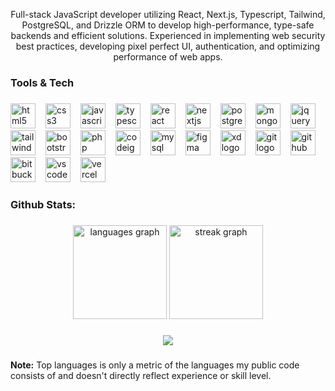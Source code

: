 <p align="center">Full-stack JavaScript developer utilizing React, Next.js, Typescript, Tailwind, PostgreSQL, and Drizzle ORM to develop high-performance, type-safe backends and efficient solutions. Experienced in implementing web security best practices, developing pixel perfect UI, authentication, and optimizing performance of web apps.</p>

###

<h3 align="left">Tools & Tech</h3>

###

<div align="left">
  <a href="https://developer.mozilla.org/en-US/docs/Web/HTML" target="_blank" style="text-decoration: none; margin-bottom:10px;"><img src="https://cdn.jsdelivr.net/gh/devicons/devicon/icons/html5/html5-original.svg" height="40" alt="html5 logo" /></a><img width="12" />
  <a href="https://developer.mozilla.org/en-US/docs/Web/CSS" target="_blank" style="text-decoration: none;"><img src="https://cdn.jsdelivr.net/gh/devicons/devicon/icons/css3/css3-original.svg" height="40" alt="css3 logo" /></a><img width="12" />
  <a href="https://developer.mozilla.org/en-US/docs/Web/JavaScript" target="_blank" style="text-decoration: none;"><img src="https://cdn.jsdelivr.net/gh/devicons/devicon/icons/javascript/javascript-original.svg" height="40" alt="javascript logo" /></a><img width="12" />
  <a href="https://www.typescriptlang.org/" target="_blank" style="text-decoration: none;"><img src="https://img.icons8.com/?size=100&id=uJM6fQYqDaZK&format=png&color=000000" width="40" height="40" alt="typescript logo" /></a><img width="12" />
  <a href="https://react.dev/" target="_blank" style="text-decoration: none;"><img src="https://cdn.jsdelivr.net/gh/devicons/devicon/icons/react/react-original.svg" height="40" alt="react logo" /></a><img width="12" />
  <a href="https://nextjs.org/" target="_blank" style="text-decoration: none;"><img src="https://skillicons.dev/icons?i=nextjs" height="40" alt="nextjs logo" /></a><img width="12" />
  <a href="https://www.postgresql.org/" target="_blank" style="text-decoration: none;"><img src="https://skillicons.dev/icons?i=postgres" height="40" alt="postgres logo" /></a><img width="12" />
  <a href="https://www.mongodb.com/" target="_blank" style="text-decoration: none;"><img src="https://img.icons8.com/?size=100&id=74402&format=png&color=000000" height="40" alt="mongodb logo" /></a><img width="12" />
  <a href="https://jquery.com/" target="_blank" style="text-decoration: none;"><img src="https://cdn.simpleicons.org/jquery/0769AD" height="40" alt="jquery logo" /></a><img width="12" />
  <a href="https://tailwindcss.com/" target="_blank" style="text-decoration: none;"><img src="https://cdn.simpleicons.org/tailwindcss/06B6D4" height="40" alt="tailwindcss logo" /></a><img width="12" />
  <a href="https://getbootstrap.com/" target="_blank" style="text-decoration: none;"><img src="https://skillicons.dev/icons?i=bootstrap" height="40" alt="bootstrap logo" /></a><img width="12" />
  <a href="https://www.php.net/" target="_blank" style="text-decoration: none;"><img src="https://cdn.jsdelivr.net/gh/devicons/devicon/icons/php/php-original.svg" height="40" alt="php logo" /></a><img width="12" />
  <a href="https://codeigniter.com/" target="_blank" style="text-decoration: none;"><img src="https://cdn.simpleicons.org/codeigniter/EF4223" height="40" alt="codeigniter logo" /></a><img width="12" />
  <a href="https://www.mysql.com/" target="_blank" style="text-decoration: none;"><img src="https://skillicons.dev/icons?i=mysql" height="40" alt="mysql logo" /></a><img width="12" />
  <a href="https://www.figma.com/" target="_blank" style="text-decoration: none;"><img src="https://cdn.jsdelivr.net/gh/devicons/devicon/icons/figma/figma-original.svg" height="40" alt="figma logo" /></a><img width="12" />
  <a href="https://www.adobe.com/products/xd.html" target="_blank" style="text-decoration: none;"><img src="https://skillicons.dev/icons?i=xd" height="40" alt="xd logo" /></a><img width="12" />
  <a href="https://git-scm.com/" target="_blank" style="text-decoration: none;"><img src="https://cdn.simpleicons.org/git/F05032" height="40" alt="git logo" /></a><img width="12" />
  <a href="https://github.com/" target="_blank" style="text-decoration: none;"><img src="https://skillicons.dev/icons?i=github" height="40" alt="github logo" /></a><img width="12" />
  <a href="https://bitbucket.org/" target="_blank" style="text-decoration: none;"><img src="https://cdn.simpleicons.org/bitbucket/0052CC" height="40" alt="bitbucket logo" /></a><img width="12" />
  <a href="https://code.visualstudio.com/" target="_blank" style="text-decoration: none;"><img src="https://img.icons8.com/?size=100&id=9OGIyU8hrxW5&format=png&color=000000" height="40" alt="vscode logo" /></a><img width="12" />
  <a href="https://vercel.com/" target="_blank" style="text-decoration: none;"><img src="https://img.shields.io/badge/Vercel-000000?logo=vercel&logoColor=white&style=for-the-badge" height="40" alt="vercel logo" /></a>
</div>


###

<h3 align="left">Github Stats:</h3>

###

<div align="center">
  <img src="https://github-readme-stats.vercel.app/api/top-langs?username=parth-develops&locale=en&hide_title=false&layout=compact&card_width=320&langs_count=5&theme=dracula&hide_border=false&order=2" height="150" alt="languages graph"  />
  <img src="https://streak-stats.demolab.com?user=parth-develops&locale=en&mode=daily&theme=dracula&hide_border=false&border_radius=5&order=3" height="150" alt="streak graph"  />
</div>

###

<div align="center">
  <img src="https://visitor-badge.laobi.icu/badge?page_id=parth-develops.parth-develops&left_text=Profile%20Views"  />
</div>

###
<p dir="auto"><b>Note:</b> Top languages is only a metric of the languages my public code consists of and doesn't directly reflect experience or skill level.</p>
